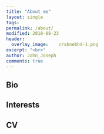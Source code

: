 ```yaml
---
title: "About me"
layout: single
tags:
permalink: /about/
modified: 2018-08-23
header:
  overlay_image:  	crabnebhd-1.png
excerpt: "<br>"
author: John_Joseph
comments: true
---
```


## Bio

## Interests

## CV

